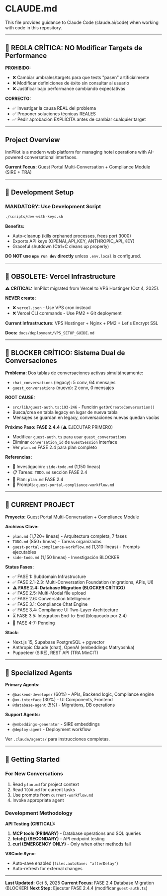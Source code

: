 # CLAUDE.md

This file provides guidance to Claude Code (claude.ai/code) when working with code in this repository.

---

## 🚨 REGLA CRÍTICA: NO Modificar Targets de Performance

**PROHIBIDO:**
- ❌ Cambiar umbrales/targets para que tests "pasen" artificialmente
- ❌ Modificar definiciones de éxito sin consultar al usuario
- ❌ Justificar bajo performance cambiando expectativas

**CORRECTO:**
- ✅ Investigar la causa REAL del problema
- ✅ Proponer soluciones técnicas REALES
- ✅ Pedir aprobación EXPLÍCITA antes de cambiar cualquier target

---

## Project Overview

InnPilot is a modern web platform for managing hotel operations with AI-powered conversational interfaces.

**Current Focus:** Guest Portal Multi-Conversation + Compliance Module (SIRE + TRA)

---

## 🚀 Development Setup

### MANDATORY: Use Development Script
```bash
./scripts/dev-with-keys.sh
```

**Benefits:**
- Auto-cleanup (kills orphaned processes, frees port 3000)
- Exports API keys (OPENAI_API_KEY, ANTHROPIC_API_KEY)
- Graceful shutdown (Ctrl+C cleans up properly)

**DO NOT use `npm run dev` directly** unless `.env.local` is configured.

---

## 🚫 OBSOLETE: Vercel Infrastructure

**⚠️ CRITICAL:** InnPilot migrated from Vercel to VPS Hostinger (Oct 4, 2025).

**NEVER create:**
- ❌ `vercel.json` - Use VPS cron instead
- ❌ Vercel CLI commands - Use PM2 + Git deployment

**Current Infrastructure:** VPS Hostinger + Nginx + PM2 + Let's Encrypt SSL

**Docs:** `docs/deployment/VPS_SETUP_GUIDE.md`

---

## 🚨 BLOCKER CRÍTICO: Sistema Dual de Conversaciones

**Problema:** Dos tablas de conversaciones activas simultáneamente:
- `chat_conversations` (legacy): 5 conv, 64 mensajes
- `guest_conversations` (nuevo): 2 conv, 0 mensajes

**ROOT CAUSE:**
- `src/lib/guest-auth.ts:193-246` - Función `getOrCreateConversation()`
- Busca/crea en tabla legacy en lugar de nueva tabla
- Mensajes se guardan en legacy, conversaciones nuevas quedan vacías

**Próximo Paso: FASE 2.4.4** (⚠️ EJECUTAR PRIMERO)
- Modificar `guest-auth.ts` para usar `guest_conversations`
- Eliminar `conversation_id` de `GuestSession` interface
- Ver `plan.md` FASE 2.4 para plan completo

**Referencias:**
- 📄 Investigación: `side-todo.md` (1,150 líneas)
- 📋 Tareas: `TODO.md` sección FASE 2.4
- 📖 Plan: `plan.md` FASE 2.4
- 🎯 Prompts: `guest-portal-compliance-workflow.md`

---

## 🎯 CURRENT PROJECT

**Proyecto:** Guest Portal Multi-Conversation + Compliance Module

**Archivos Clave:**
- `plan.md` (1,720+ líneas) - Arquitectura completa, 7 fases
- `TODO.md` (850+ líneas) - Tareas organizadas
- `guest-portal-compliance-workflow.md` (1,310 líneas) - Prompts ejecutables
- `side-todo.md` (1,150 líneas) - Investigación BLOCKER

**Status Fases:**
- ✅ FASE 1: Subdomain Infrastructure
- ✅ FASE 2.1-2.3: Multi-Conversation Foundation (migrations, APIs, UI)
- ⚠️ **FASE 2.4: Database Migration (BLOCKER CRÍTICO)**
- ✅ FASE 2.5: Multi-Modal file upload
- ✅ FASE 2.6: Conversation Intelligence
- ✅ FASE 3.1: Compliance Chat Engine
- ✅ FASE 3.4: Compliance UI Two-Layer Architecture
- ⏳ FASE 3.5: Integration End-to-End (bloqueado por 2.4)
- 📅 FASE 4-7: Pending

**Stack:**
- Next.js 15, Supabase PostgreSQL + pgvector
- Anthropic Claude (chat), OpenAI (embeddings Matryoshka)
- Puppeteer (SIRE), REST API (TRA MinCIT)

---

## 🤖 Specialized Agents

**Primary Agents:**
- `@backend-developer` (60%) - APIs, Backend logic, Compliance engine
- `@ux-interface` (30%) - UI Components, Frontend
- `@database-agent` (5%) - Migrations, DB operations

**Support Agents:**
- `@embeddings-generator` - SIRE embeddings
- `@deploy-agent` - Deployment workflow

Ver `.claude/agents/` para instrucciones completas.

---

## 🚦 Getting Started

### For New Conversations
1. Read `plan.md` for project context
2. Read `TODO.md` for current tasks
3. Use prompts from `current-workflow.md`
4. Invoke appropriate agent

### Development Methodology

**API Testing (CRITICAL):**
1. **MCP tools (PRIMARY)** - Database operations and SQL queries
2. **fetch() (SECONDARY)** - API endpoint testing
3. **curl (EMERGENCY ONLY)** - Only when other methods fail

**VSCode Sync:**
- Auto-save enabled (`files.autoSave: "afterDelay"`)
- Auto-refresh for external changes

---

**Last Updated:** Oct 5, 2025
**Current Focus:** FASE 2.4 Database Migration (BLOCKER)
**Next Step:** Ejecutar FASE 2.4.4 (modificar `guest-auth.ts`)
